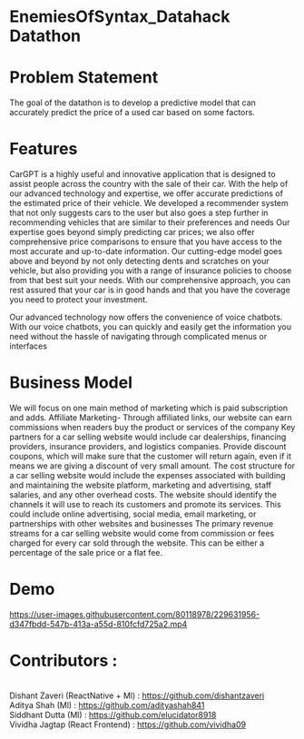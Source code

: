 # EnemiesOfSyntax_Datahack Datathon

# Problem Statement

The goal of the datathon is to develop a predictive model that can accurately predict the price of a used car based on some factors.

# Features

CarGPT is a highly useful and innovative application that is designed to assist people across the country with the sale of their car.
With the help of our advanced technology and expertise, we offer accurate predictions of the estimated price of their vehicle.
We developed a  recommender system that not only suggests cars to the user but also goes a step further in recommending vehicles that are similar to their preferences and needs
Our expertise goes beyond simply predicting car prices; we also offer comprehensive price comparisons to ensure that you have access to the most accurate and up-to-date information.
Our cutting-edge model goes above and beyond by not only detecting dents and scratches on your vehicle, but also providing you with a range of insurance policies to choose from that best suit your needs.
With our comprehensive approach, you can rest assured that your car is in good hands and that you have the coverage you need to protect your investment.

Our advanced technology now offers the convenience of voice chatbots. With our voice chatbots, you can quickly and easily get the information you need without the hassle of navigating through complicated menus or interfaces

# Business Model

We will focus on one main method of marketing which is paid subscription and adds.
Affiliate Marketing- Through affiliated links, our website can earn commissions when readers buy the product or services of the company
Key partners for a car selling website would include car dealerships, financing providers, insurance providers, and logistics companies.
Provide discount coupons, which will make sure that the customer will return again, even if it means we are giving a discount of very small amount.
 The cost structure for a car selling website would include the expenses associated with building and maintaining the website platform, marketing and advertising, staff salaries, and any other overhead costs.
The website should identify the channels it will use to reach its customers and promote its services. This could include online advertising, social media, email marketing, or partnerships with other websites and businesses
The primary revenue streams for a car selling website would come from commission or fees charged for every car sold through the website. This can be either a percentage of the sale price or a flat fee.

# Demo

https://user-images.githubusercontent.com/80118978/229631956-d347fbdd-547b-413a-a55d-810fcfd725a2.mp4

# Contributors :
<br />Dishant Zaveri (ReactNative + Ml) : https://github.com/dishantzaveri
<br />Aditya Shah (Ml) : https://github.com/adityashah841
<br />Siddhant Dutta (Ml) : https://github.com/elucidator8918
<br />Vividha Jagtap (React Frontend) : https://github.com/vividha09
